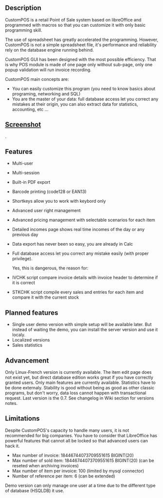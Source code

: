 ## Description
CustomPOS is a retail Point of Sale system based on libreOffice and programmed with macros so that you can customize it with only basic programming skill.

The use of spreadsheet has greatly accelerated the programming. However, CustomPOS is not a simple spreadsheet file, it's performance and reliability rely on the database engine running behind.

CustomPOS GUI has been designed with the most possible efficiency. That is why POS module is made of one page only without sub-page, only one popup validation will run invoice recording.

CustomPOS main concepts are:
- You can easily customize this program (you need to know basics about programing, networking and SQL)
- You are the master of your data: full database access let you correct any mistakes at their origin, you can also extract data for statistics, accounting, etc ...

## [Screenshot](https://github.com/Nick689/CustomPOS/blob/master/Preview/ViewAll.md)
.

## Features
* Multi-user
* Multi-session
* Built-in PDF export
* Barcode printing (code128 or EAN13)
* Shortkeys allow you to work with keybord only
* Advanced user right management
* Advanced pricing management with selectable scenarios for each item
* Detailed incomes page shows real time incomes of the day or any previous day
* Data export has never been so easy, you are already in Calc
* Full database access let you correct any mistake easily (with proper privilege).

  Yes, this is dangerous, the reason for:
* IVCHK script compare invoice details with invoice header to determine if it is correct
* STKCHK script compile every sales and entries for each item and compare it with the current stock

## Planned features
* Single user demo version with simple setup will be available later. But instead of waiting the demo, you can install the server  version and use it localy.
* Localized versions
* Sales statistics

## Advancement
Only Linux-French version is currently available. The item edit page does not exist yet, but direct database edition works great if you have correctly granted users. Only main features are currently available. Statistics have to be done externaly. Stability is good without being as good as other classic programs, but don't worry, data loss cannot happen with transactional request. Last version is the 0.7. See changelog in Wiki section for versions notes.

## Limitations
Despite CustomPOS's capacity to handle many users, it is not recommended for big companies. You have to consider that LibreOffice has powerful features that cannot all be locked so that advanced users can hack it.

* Max number of invoice: 18446744073709551615 BIGINT(20)
* Max number of sold item: 18446744073709551615 BIGINT(20)  (can be reseted when archiving invoices)
* Max number of item per invoice: 100 (limited by mysql connector)
* Number of reference per item: 6 (can be extended)

Demo version can only manage one user at a time due to the different type of database (HSQLDB) it use.
